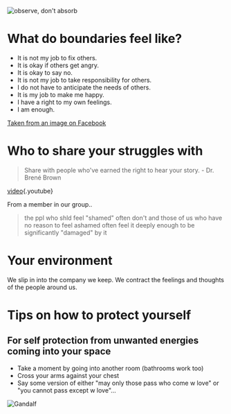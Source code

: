 <!-- TITLE: Protection -->
<!-- SUBTITLE: One of the most important things every empath should learn and practice -->

![observe, don't absorb](https://media.discordapp.net/attachments/491351272528805920/584688753373609985/observe.png?width=307&height=300)

# What do boundaries feel like?
- It is not my job to fix others.
- It is okay if others get angry.
- It is okay to say no.
- It is not my job to take responsibility for others.
- I do not have to anticipate the needs of others.
- It is my job to make me happy.
- I have a right to my own feelings.
- I am enough.

[Taken from an image on Facebook](https://cdn.discordapp.com/attachments/399465003855380480/484774942341332992/image0.jpg)

# Who to share your struggles with
> Share with people who've earned the right to hear your story. - Dr. Brené Brown

[video](https://www.youtube.com/watch?v=s8Pp7QB6GrE){.youtube}

From a member in our group..
> the ppl who shld feel "shamed" often don't and those of us who have no reason to feel ashamed often feel it deeply enough to be significantly "damaged" by it

# Your environment
We slip in into the company we keep. We contract the feelings and thoughts of the people around us.

# Tips on how to protect yourself

## For self protection from unwanted energies coming into your space

- Take a moment by going into another room (bathrooms work too)
- Cross your arms against your chest
- Say some version of either "may only those pass who come w love" or "you cannot pass except w love"...

![Gandalf](/uploads/gandalf.jpg "Gandalf")
